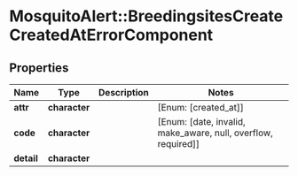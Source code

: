 # MosquitoAlert::BreedingsitesCreateCreatedAtErrorComponent


## Properties
Name | Type | Description | Notes
------------ | ------------- | ------------- | -------------
**attr** | **character** |  | [Enum: [created_at]] 
**code** | **character** |  | [Enum: [date, invalid, make_aware, null, overflow, required]] 
**detail** | **character** |  | 


